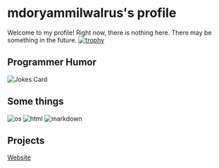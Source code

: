 # mdoryammilwalrus's profile
Welcome to my profile!
Right now, there is nothing here. There may be something in the future.
[![trophy](https://github-profile-trophy.vercel.app/?username=mdoryammilwalrus)](https://github.com/ryo-ma/github-profile-trophy)
## Programmer Humor
![Jokes Card](https://readme-jokes.vercel.app/api)
## Some things
![os](https://img.shields.io/badge/OS-Windows-lightblue/?logo=microsoft)
![html](https://img.shields.io/badge/Knows-HTML-blue/?logo=html5&logoColor=warning&color=orange)
![markdown](https://img.shields.io/badge/Knows-MarkDown-FFF?logo=markdown)
## Projects
[Website](https://mdoryammilwalrus.github.io/)
